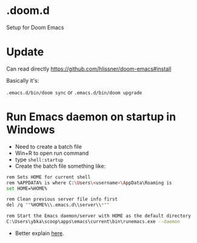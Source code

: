 # .doom.d
Setup for Doom Emacs

# Update
Can read directly https://github.com/hlissner/doom-emacs#install

Basically it's:

`.emacs.d/bin/doom sync` or
`.emacs.d/bin/doom upgrade`

# Run Emacs daemon on startup in Windows
- Need to create a batch file
- Win+R to open run command
- type `shell:startup`
- Create the batch file something like:

``` sh
rem Sets HOME for current shell
rem %APPDATA% is where C:\Users\<username>\AppData\Roaming is
set HOME=%HOME%

rem Clean previous server file info first
del /q ""%HOME%\\.emacs.d\\server\\*""

rem Start the Emacs daemon/server with HOME as the default directory
C:\Users\ybka\scoop\apps\emacs\current\bin\runemacs.exe --daemon
```

- Better explain [here](https://emacs.stackexchange.com/questions/35545/setting-up-emacsclient-on-ms-windows "StackExchange").
